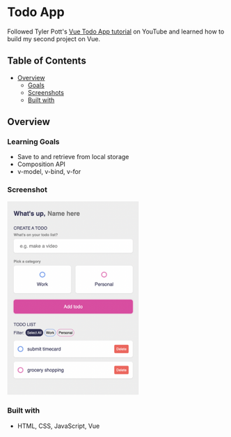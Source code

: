 # Todo App

Followed Tyler Pott's [Vue Todo App tutorial](https://www.youtube.com/watch?v=qhjxAP1hFuI) on YouTube and learned how to build my second project on Vue.

## Table of Contents

- [Overview](#overview)
  - [Goals](#goals)
  - [Screenshots](#screenshots)
  - [Built with](#built-with)

## Overview

### Learning Goals

- Save to and retrieve from local storage
- Composition API
- v-model, v-bind, v-for

### Screenshot
<img src="./src/img/vue-todo-ss.png" alt="Vue Todo Screenshot" width="60%"/>

### Built with

- HTML, CSS, JavaScript, Vue

